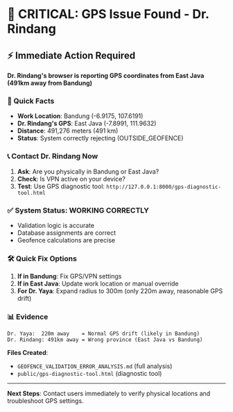 # 🚨 CRITICAL: GPS Issue Found - Dr. Rindang

## ⚡ Immediate Action Required

**Dr. Rindang's browser is reporting GPS coordinates from East Java (491km away from Bandung)**

### 🎯 Quick Facts
- **Work Location**: Bandung (-6.9175, 107.6191)
- **Dr. Rindang's GPS**: East Java (-7.8991, 111.9632)  
- **Distance**: 491,276 meters (491 km)
- **Status**: System correctly rejecting (OUTSIDE_GEOFENCE)

### 📞 Contact Dr. Rindang Now
1. **Ask**: Are you physically in Bandung or East Java?
2. **Check**: Is VPN active on your device?
3. **Test**: Use GPS diagnostic tool: `http://127.0.0.1:8000/gps-diagnostic-tool.html`

### ✅ System Status: WORKING CORRECTLY
- Validation logic is accurate
- Database assignments are correct  
- Geofence calculations are precise

### 🛠️ Quick Fix Options
1. **If in Bandung**: Fix GPS/VPN settings
2. **If in East Java**: Update work location or manual override
3. **For Dr. Yaya**: Expand radius to 300m (only 220m away, reasonable GPS drift)

### 📊 Evidence
```
Dr. Yaya:  220m away    = Normal GPS drift (likely in Bandung)
Dr. Rindang: 491km away = Wrong province (East Java vs Bandung)
```

**Files Created**:
- `GEOFENCE_VALIDATION_ERROR_ANALYSIS.md` (full analysis)
- `public/gps-diagnostic-tool.html` (diagnostic tool)

---
**Next Steps**: Contact users immediately to verify physical locations and troubleshoot GPS settings.